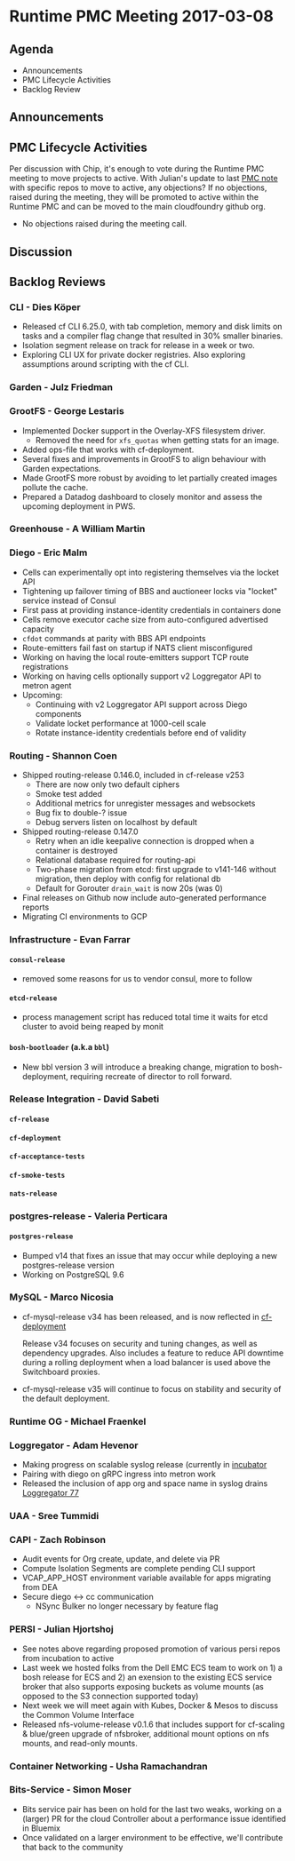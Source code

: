 # Runtime PMC Meeting 2017-03-08

## Agenda

* Announcements
* PMC Lifecycle Activities
* Backlog Review

## Announcements


## PMC Lifecycle Activities

Per discussion with Chip, it's enough to vote during the Runtime PMC meeting to move projects to active.
With Julian's update to last [PMC note](https://github.com/cloudfoundry/pmc-notes/blob/master/Runtime/2017/2017-02-21-runtime.md#persi---julian-hjortshoj) with specific repos to move to active, any objections?  If no objections, raised during the meeting, they will be promoted to active within the Runtime PMC and can be moved to the main cloudfoundry github org.

- No objections raised during the meeting call.

## Discussion


## Backlog Reviews

### CLI - Dies Köper
- Released cf CLI 6.25.0, with tab completion, memory and disk limits on tasks and a compiler flag change that resulted in 30% smaller binaries.
- Isolation segment release on track for release in a week or two.
- Exploring CLI UX for private docker registries. Also exploring assumptions around scripting with the cf CLI.

### Garden - Julz Friedman

### GrootFS - George Lestaris

* Implemented Docker support in the Overlay-XFS filesystem driver.
  - Removed the need for `xfs_quotas` when getting stats for an image.
* Added ops-file that works with cf-deployment.
* Several fixes and improvements in GrootFS to align behaviour with Garden expectations.
* Made GrootFS more robust by avoiding to let partially created images pollute the cache.
* Prepared a Datadog dashboard to closely monitor and assess the upcoming deployment in PWS.

### Greenhouse - A William Martin

### Diego - Eric Malm

- Cells can experimentally opt into registering themselves via the locket API
- Tightening up failover timing of BBS and auctioneer locks via "locket" service instead of Consul
- First pass at providing instance-identity credentials in containers done
- Cells remove executor cache size from auto-configured advertised capacity
- `cfdot` commands at parity with BBS API endpoints
- Route-emitters fail fast on startup if NATS client misconfigured
- Working on having the local route-emitters support TCP route registrations
- Working on having cells optionally support v2 Loggregator API to metron agent
- Upcoming:
  - Continuing with v2 Loggregator API support across Diego components
  - Validate locket performance at 1000-cell scale
  - Rotate instance-identity credentials before end of validity


### Routing - Shannon Coen

- Shipped routing-release 0.146.0, included in cf-release v253
  - There are now only two default ciphers
  - Smoke test added
  - Additional metrics for unregister messages and websockets
  - Bug fix to double-? issue
  - Debug servers listen on localhost by default
- Shipped routing-release 0.147.0
  - Retry when an idle keepalive connection is dropped when a container is destroyed
  - Relational database required for routing-api
  - Two-phase migration from etcd: first upgrade to v141-146 without migration, then deploy with config for relational db
  - Default for Gorouter `drain_wait` is now 20s (was 0)
- Final releases on Github now include auto-generated performance reports
- Migrating CI environments to GCP

### Infrastructure - Evan Farrar

#### `consul-release`
* removed some reasons for us to vendor consul, more to follow

#### `etcd-release`
* process management script has reduced total time it waits for etcd cluster to avoid being reaped by monit

#### `bosh-bootloader` (a.k.a `bbl`)
* New bbl version 3 will introduce a breaking change, migration to bosh-deployment, requiring recreate of director to roll forward.

### Release Integration - David Sabeti

#### `cf-release`


#### `cf-deployment`

#### `cf-acceptance-tests`

#### `cf-smoke-tests`

#### `nats-release`

### postgres-release - Valeria Perticara

#### `postgres-release`
- Bumped v14 that fixes an issue that may occur while deploying a new postgres-release version
- Working on PostgreSQL 9.6

### MySQL - Marco Nicosia
- cf-mysql-release v34 has been released, and is now reflected in [cf-deployment](https://github.com/cloudfoundry/cf-deployment/blob/master/cf-deployment.yml)

  Release v34 focuses on security and tuning changes, as well as dependency upgrades. Also includes a feature to reduce API downtime during a rolling deployment when a load balancer is used above the Switchboard proxies.
- cf-mysql-release v35 will continue to focus on stability and security of the default deployment.

### Runtime OG - Michael Fraenkel

### Loggregator - Adam Hevenor
- Making progress on scalable syslog release (currently in [incubator](https://github.com/cloudfoundry-incubator/scalable-syslog-release)
- Pairing with diego on gRPC ingress into metron work
- Released the inclusion of app org and space name in syslog drains [Loggregator 77](https://github.com/cloudfoundry/loggregator/releases/tag/v77)


### UAA - Sree Tummidi

### CAPI - Zach Robinson
- Audit events for Org create, update, and delete via PR
- Compute Isolation Segments are complete pending CLI support
- VCAP_APP_HOST environment variable available for apps migrating from DEA
- Secure diego <-> cc communication
  - NSync Bulker no longer necessary by feature flag

### PERSI - Julian Hjortshoj
- See notes above regarding proposed promotion of various persi repos from incubation to active
- Last week we hosted folks from the Dell EMC ECS team to work on 1) a bosh release for ECS and 2) an exension to the existing ECS service broker that also supports exposing buckets as volume mounts (as opposed to the S3 connection supported today)
- Next week we will meet again with Kubes, Docker & Mesos to discuss the Common Volume Interface
- Released nfs-volume-release v0.1.6 that includes support for cf-scaling & blue/green upgrade of nfsbroker, additional mount options on nfs mounts, and read-only mounts.

### Container Networking - Usha Ramachandran

### Bits-Service - Simon Moser
- Bits service pair has been on hold for the last two weaks, working on a (larger) PR for the cloud Controller about a performance issue identified in Bluemix 
- Once validated on a larger environment to be effective, we'll contribute that back to the community 
